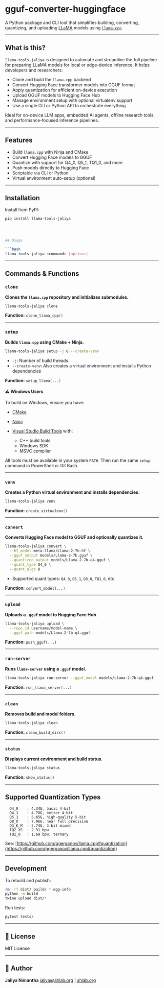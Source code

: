 # gguf-converter-huggingface

A Python package and CLI tool that simplifies building, converting, quantizing, and uploading [LLaMA](https://ai.meta.com/llama/) models using [`llama.cpp`](https://github.com/ggerganov/llama.cpp).

---

## What is this?

`llama-tools-jaliya` is designed to automate and streamline the full pipeline for preparing LLaMA models for local or edge-device inference. It helps developers and researchers:

- Clone and build the `llama.cpp` backend
- Convert Hugging Face transformer models into GGUF format
- Apply quantization for efficient on-device execution
- Upload GGUF models to Hugging Face Hub
- Manage environment setup with optional virtualenv support
- Use a single CLI or Python API to orchestrate everything

Ideal for on-device LLM apps, embedded AI agents, offline research tools, and performance-focused inference pipelines.

---

## Features

- Build `llama.cpp` with Ninja and CMake
- Convert Hugging Face models to GGUF
- Quantize with support for Q4_0, Q5_1, TQ1_0, and more
- Push models directly to Hugging Face
- Scriptable via CLI or Python
- Virtual environment auto-setup (optional)

---

## Installation

Install from PyPI:

```bash
pip install llama-tools-jaliya




## Usage

```bash
llama-tools-jaliya <command> [options]
```

---

## Commands & Functions

### `clone`

**Clones the `llama.cpp` repository and initializes submodules.**

```bash
llama-tools-jaliya clone
```

**Function:** `clone_llama_cpp()`

---

### `setup`

**Builds `llama.cpp` using CMake + Ninja.**

```bash
llama-tools-jaliya setup -j 8 --create-venv
```

* `-j`: Number of build threads
* `--create-venv`: Also creates a virtual environment and installs Python dependencies

**Function:** `setup_llama(...)`

#### ⚠️ Windows Users

To build on Windows, ensure you have:

* [CMake](https://cmake.org/download/)
* [Ninja](https://ninja-build.org/)
* [Visual Studio Build Tools](https://visualstudio.microsoft.com/visual-cpp-build-tools/) with:

  * C++ build tools
  * Windows SDK
  * MSVC compiler

All tools must be available in your system `PATH`. Then run the same `setup` command in PowerShell or Git Bash.

---

### `venv`

**Creates a Python virtual environment and installs dependencies.**

```bash
llama-tools-jaliya venv
```

**Function:** `create_virtualenv()`

---

### `convert`

**Converts Hugging Face model to GGUF and optionally quantizes it.**

```bash
llama-tools-jaliya convert \
  --hf_model meta-llama/Llama-2-7b-hf \
  --gguf_output models/Llama-2-7b.gguf \
  --quantized_output models/Llama-2-7b-q4.gguf \
  --quant_type Q4_0 \
  --quant_algo 8
```

* Supported quant types: `Q4_0`, `Q5_1`, `Q8_0`, `TQ1_0`, etc.

**Function:** `convert_model(...)`

---

### `upload`

**Uploads a `.gguf` model to Hugging Face Hub.**

```bash
llama-tools-jaliya upload \
  --repo_id username/model-name \
  --gguf_path models/Llama-2-7b-q4.gguf
```

**Function:** `push_gguf(...)`

---

### `run-server`

**Runs `llama-server` using a `.gguf` model.**

```bash
llama-tools-jaliya run-server --gguf_model models/Llama-2-7b-q4.gguf
```

**Function:** `run_llama_server(...)`

---

### `clean`

**Removes build and model folders.**

```bash
llama-tools-jaliya clean
```

**Function:** `clean_build_dirs()`

---

### `status`

**Displays current environment and build status.**

```bash
llama-tools-jaliya status
```

**Function:** `show_status()`

---

##  Supported Quantization Types

```text
  Q4_0    : 4.34G, basic 4-bit
  Q4_1    : 4.78G, better 4-bit
  Q5_1    : 5.65G, high-quality 5-bit
  Q8_0    : 7.96G, near full precision
  Q3_K_M  : 3.74G, 3-bit mixed
  IQ2_XS  : 2.31 bpw
  TQ1_0   : 1.69 bpw, ternary
```

See: [https://github.com/ggerganov/llama.cpp#quantization](https://github.com/ggerganov/llama.cpp#quantization)

---

##  Development

To rebuild and publish:

```bash
rm -rf dist/ build/ *.egg-info
python -m build
twine upload dist/*
```

Run tests:

```bash
pytest tests/
```

---

## 📄 License

MIT License

---

## 👤 Author

**Jaliya Nimantha**
[jaliya@ahlab.org](mailto:jaliya@ahlab.org) | [ahlab.org](https://ahlab.org)

```
